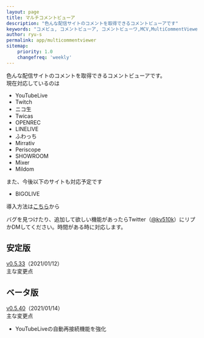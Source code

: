 ```yaml
---
layout: page
title: マルチコメントビューア
description: "色んな配信サイトのコメントを取得できるコメントビューアです"
keywords: "コメビュ, コメントビューア, コメントビューワ,MCV,MultiCommentViewer"
author: ryu-s
permalink: app/multicommentviewer
sitemap:
    priority: 1.0
    changefreq: 'weekly'	
---
```


色んな配信サイトのコメントを取得できるコメントビューアです。  
現在対応しているのは
- YouTubeLive
- Twitch
- ニコ生
- Twicas
- OPENREC
- LINELIVE
- ふわっち
- Mirrativ
- Periscope
- SHOWROOM
- Mixer
- Mildom

また、今後以下のサイトも対応予定です
- BIGOLIVE

導入方法は[こちら](https://github.com/CommentViewerCollection/MultiCommentViewer/wiki/%E5%B0%8E%E5%85%A5%E6%89%8B%E9%A0%86)から  
  
バグを見つけたり、追加して欲しい機能があったらTwitter（[@kv510k](https://twitter.com/kv510k)）にリプかDMしてください。時間がある時に対応します。  

## 安定版
[v0.5.33](https://int-main.net/app/MultiCommentViewer_v0.5.33_stable.zip)（2021/01/12）  
主な変更点

## ベータ版
[v0.5.40](https://int-main.net:8081/app/MultiCommentViewer_v0.5.40_beta.zip)（2021/01/14）  
主な変更点
- YouTubeLiveの自動再接続機能を強化
